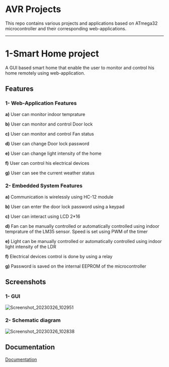 # AVR Projects

This repo contains various projects and applications based on ATmega32 microcontroller and their corresponding web-applications.

---
# 1-Smart Home project

A GUI based smart home that enable the user to monitor and control his home remotely using web-application.

## Features

### 1- Web-Application Features
__a)__ User can monitor indoor temprature

__b)__ User can monitor and control Door lock

__c)__ User can monitor and control Fan status

__d)__ User can change Door lock password

__e)__ User can change light intensity of the home

__f)__ User can control his electrical devices

__g)__ User can see the current weather status

### 2- Embedded System Features
__a)__ Communication is wirelessly using HC-12 module

__b)__ User can enter the door lock password using a keypad

__c)__ User can interact using LCD 2*16

__d)__ Fan can be manually controlled or automatically controlled using indoor temprature of the LM35 sensor. Speed is set using PWM of the timer

__e)__ Light can be manually controlled or automatically controlled using indoor light intensity of the LDR 

__f)__ Electrical devices control is done by using a relay

__g)__ Password is saved on the internal EEPROM of the microcontroller





## Screenshots

### 1- GUI
![Screenshot_20230326_102951](https://user-images.githubusercontent.com/90916721/227803348-cfa38e69-b38f-4496-aa45-bde57c126f24.png)

### 2- Schematic diagram
![Screenshot_20230326_102838](https://user-images.githubusercontent.com/90916721/227803383-a1126fff-0a53-490a-b329-66f7b30b2c2a.png)


## Documentation
[Documentation](https://docs.google.com/presentation/d/1y7YP8cR5dZD1iHyLEIp0PuPn0EHgvfvw/edit?usp=sharing&ouid=106048475929010470109&rtpof=true&sd=true)

